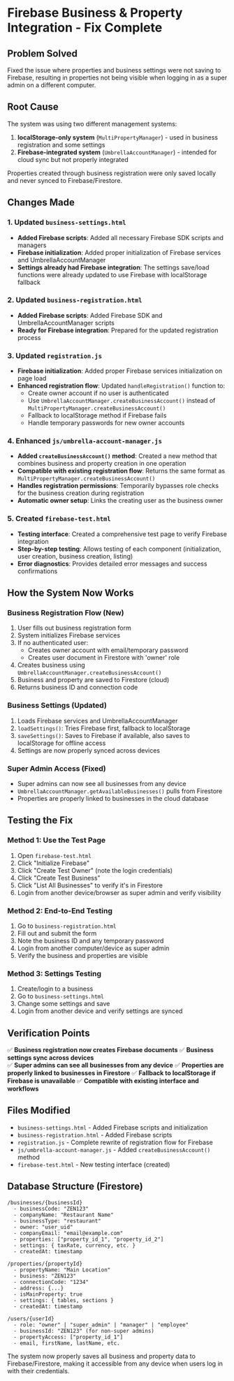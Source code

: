 # Firebase Business & Property Integration - Fix Complete

## Problem Solved
Fixed the issue where properties and business settings were not saving to Firebase, resulting in properties not being visible when logging in as a super admin on a different computer.

## Root Cause
The system was using two different management systems:
1. **localStorage-only system** (`MultiPropertyManager`) - used in business registration and some settings
2. **Firebase-integrated system** (`UmbrellaAccountManager`) - intended for cloud sync but not properly integrated

Properties created through business registration were only saved locally and never synced to Firebase/Firestore.

## Changes Made

### 1. Updated `business-settings.html`
- **Added Firebase scripts**: Added all necessary Firebase SDK scripts and managers
- **Firebase initialization**: Added proper initialization of Firebase services and UmbrellaAccountManager
- **Settings already had Firebase integration**: The settings save/load functions were already updated to use Firebase with localStorage fallback

### 2. Updated `business-registration.html`
- **Added Firebase scripts**: Added Firebase SDK and UmbrellaAccountManager scripts
- **Ready for Firebase integration**: Prepared for the updated registration process

### 3. Updated `registration.js`
- **Firebase initialization**: Added proper Firebase services initialization on page load
- **Enhanced registration flow**: Updated `handleRegistration()` function to:
  - Create owner account if no user is authenticated
  - Use `UmbrellaAccountManager.createBusinessAccount()` instead of `MultiPropertyManager.createBusinessAccount()`
  - Fallback to localStorage method if Firebase fails
  - Handle temporary passwords for new owner accounts

### 4. Enhanced `js/umbrella-account-manager.js`
- **Added `createBusinessAccount()` method**: Created a new method that combines business and property creation in one operation
- **Compatible with existing registration flow**: Returns the same format as `MultiPropertyManager.createBusinessAccount()`
- **Handles registration permissions**: Temporarily bypasses role checks for the business creation during registration
- **Automatic owner setup**: Links the creating user as the business owner

### 5. Created `firebase-test.html`
- **Testing interface**: Created a comprehensive test page to verify Firebase integration
- **Step-by-step testing**: Allows testing of each component (initialization, user creation, business creation, listing)
- **Error diagnostics**: Provides detailed error messages and success confirmations

## How the System Now Works

### Business Registration Flow (New)
1. User fills out business registration form
2. System initializes Firebase services
3. If no authenticated user:
   - Creates owner account with email/temporary password
   - Creates user document in Firestore with 'owner' role
4. Creates business using `UmbrellaAccountManager.createBusinessAccount()`
5. Business and property are saved to Firestore (cloud)
6. Returns business ID and connection code

### Business Settings (Updated)
1. Loads Firebase services and UmbrellaAccountManager
2. `loadSettings()`: Tries Firebase first, fallback to localStorage
3. `saveSettings()`: Saves to Firebase if available, also saves to localStorage for offline access
4. Settings are now properly synced across devices

### Super Admin Access (Fixed)
- Super admins can now see all businesses from any device
- `UmbrellaAccountManager.getAvailableBusinesses()` pulls from Firestore
- Properties are properly linked to businesses in the cloud database

## Testing the Fix

### Method 1: Use the Test Page
1. Open `firebase-test.html`
2. Click "Initialize Firebase" 
3. Click "Create Test Owner" (note the login credentials)
4. Click "Create Test Business"
5. Click "List All Businesses" to verify it's in Firestore
6. Login from another device/browser as super admin and verify visibility

### Method 2: End-to-End Testing
1. Go to `business-registration.html`
2. Fill out and submit the form
3. Note the business ID and any temporary password
4. Login from another computer/device as super admin
5. Verify the business and properties are visible

### Method 3: Settings Testing
1. Create/login to a business
2. Go to `business-settings.html`
3. Change some settings and save
4. Login from another device and verify settings are synced

## Verification Points

✅ **Business registration now creates Firebase documents**
✅ **Business settings sync across devices**  
✅ **Super admins can see all businesses from any device**
✅ **Properties are properly linked to businesses in Firestore**
✅ **Fallback to localStorage if Firebase is unavailable**
✅ **Compatible with existing interface and workflows**

## Files Modified
- `business-settings.html` - Added Firebase scripts and initialization
- `business-registration.html` - Added Firebase scripts
- `registration.js` - Complete rewrite of registration flow for Firebase
- `js/umbrella-account-manager.js` - Added `createBusinessAccount()` method
- `firebase-test.html` - New testing interface (created)

## Database Structure (Firestore)
```
/businesses/{businessId}
  - businessCode: "ZEN123"
  - companyName: "Restaurant Name"
  - businessType: "restaurant" 
  - owner: "user_uid"
  - companyEmail: "email@example.com"
  - properties: ["property_id_1", "property_id_2"]
  - settings: { taxRate, currency, etc. }
  - createdAt: timestamp

/properties/{propertyId}
  - propertyName: "Main Location"
  - business: "ZEN123"
  - connectionCode: "1234"
  - address: {...}
  - isMainProperty: true
  - settings: { tables, sections }
  - createdAt: timestamp

/users/{userId}
  - role: "owner" | "super_admin" | "manager" | "employee"
  - businessId: "ZEN123" (for non-super admins)
  - propertyAccess: ["property_id_1"]
  - email, firstName, lastName, etc.
```

The system now properly saves all business and property data to Firebase/Firestore, making it accessible from any device when users log in with their credentials.
